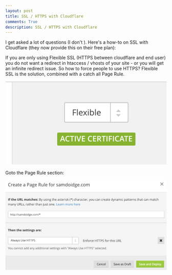 ```yaml
---
layout: post
title: SSL / HTTPS with Cloudflare
comments: True
description: SSL / HTTPS with Cloudflare
---
```


I get asked a lot of questions (I don't ). Here's a how-to on SSL with Cloudflare (they now provide this on their free plan):

If you are only using Flexible SSL (HTTPS between cloudflare and end user) you do not want a redirect in htaccess / vhosts of your site - or you will get an infinite redirect issue. So how to force people to use HTTPS? Flexible SSL is the solution, combined with a catch all Page Rule.

![no-margin](/assets/ssl-flexible.png)

Goto the Page Rule section:

![no-margin](/assets/ssl-pagerule.png)

